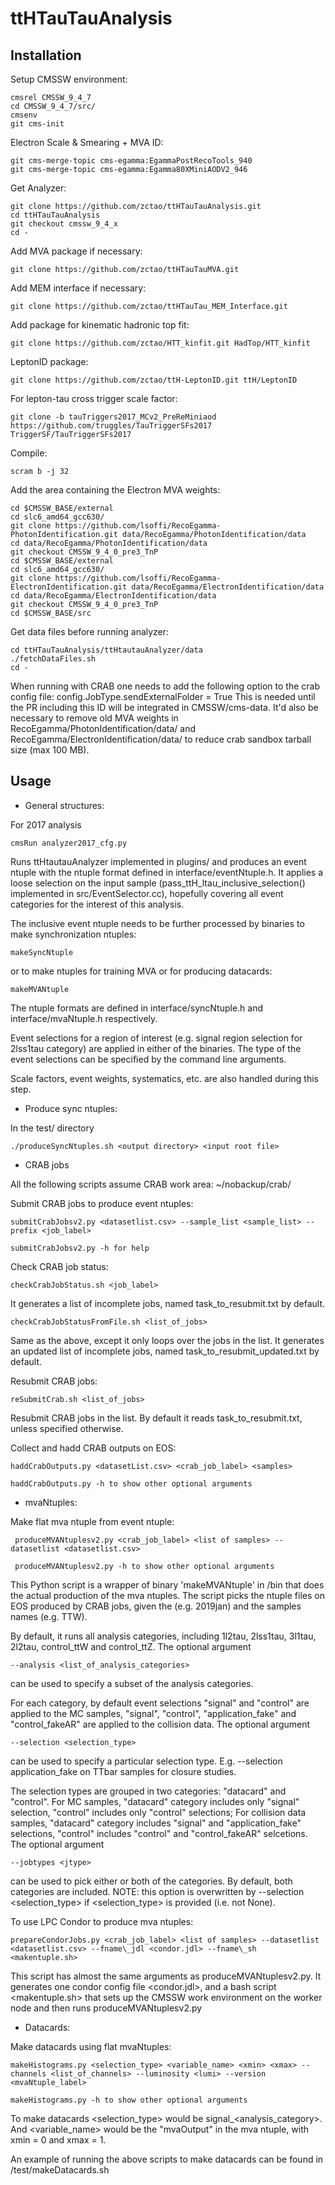 # ttHTauTauAnalysis

## Installation

Setup CMSSW environment:

	cmsrel CMSSW_9_4_7
	cd CMSSW_9_4_7/src/
	cmsenv
	git cms-init

Electron Scale & Smearing + MVA ID:

	git cms-merge-topic cms-egamma:EgammaPostRecoTools_940
	git cms-merge-topic cms-egamma:Egamma80XMiniAODV2_946

Get Analyzer:

	git clone https://github.com/zctao/ttHTauTauAnalysis.git
	cd ttHTauTauAnalysis
	git checkout cmssw_9_4_x
	cd -

Add MVA package if necessary:

	git clone https://github.com/zctao/ttHTauTauMVA.git

Add MEM interface if necessary:

	git clone https://github.com/zctao/ttHTauTau_MEM_Interface.git

Add package for kinematic hadronic top fit:

	git clone https://github.com/zctao/HTT_kinfit.git HadTop/HTT_kinfit

LeptonID package:

	git clone https://github.com/zctao/ttH-LeptonID.git ttH/LeptonID
	
For lepton-tau cross trigger scale factor:

	git clone -b tauTriggers2017_MCv2_PreReMiniaod https://github.com/truggles/TauTriggerSFs2017 TriggerSF/TauTriggerSFs2017

Compile:

	scram b -j 32

Add the area containing the Electron MVA weights:

	cd $CMSSW_BASE/external
	cd slc6_amd64_gcc630/
	git clone https://github.com/lsoffi/RecoEgamma-PhotonIdentification.git data/RecoEgamma/PhotonIdentification/data
	cd data/RecoEgamma/PhotonIdentification/data
	git checkout CMSSW_9_4_0_pre3_TnP
	cd $CMSSW_BASE/external
	cd slc6_amd64_gcc630/
	git clone https://github.com/lsoffi/RecoEgamma-ElectronIdentification.git data/RecoEgamma/ElectronIdentification/data
	cd data/RecoEgamma/ElectronIdentification/data
	git checkout CMSSW_9_4_0_pre3_TnP
	cd $CMSSW_BASE/src

Get data files before running analyzer:

	cd ttHTauTauAnalysis/ttHtautauAnalyzer/data
	./fetchDataFiles.sh
	cd -

When running with CRAB one needs to add the following option to the crab config file: config.JobType.sendExternalFolder = True This is needed until the PR including this ID will be integrated in CMSSW/cms-data.
It'd also be necessary to remove old MVA weights in RecoEgamma/PhotonIdentification/data/ and RecoEgamma/ElectronIdentification/data/ to reduce crab sandbox tarball size (max 100 MB).

## Usage

* General structures:

For 2017 analysis

    cmsRun analyzer2017_cfg.py

Runs ttHtautauAnalyzer implemented in plugins/ and produces an event ntuple with the ntuple format defined in interface/eventNtuple.h.
It applies a loose selection on the input sample (pass\_ttH\_ltau\_inclusive\_selection() implemented in src/EventSelector.cc), hopefully covering all event categories for the interest of this analysis.

The inclusive event ntuple needs to be further processed by binaries to make synchronization ntuples:

    makeSyncNtuple

or to make ntuples for training MVA or for producing datacards:

    makeMVANtuple

The ntuple formats are defined in interface/syncNtuple.h and interface/mvaNtuple.h respectively.

Event selections for a region of interest (e.g. signal region selection for 2lss1tau category) are applied in either of the binaries. The type of the event selections can be specified by the command line arguments.

Scale factors, event weights, systematics, etc. are also handled during this step.

* Produce sync ntuples:

In the test/ directory

	./produceSyncNtuples.sh <output directory> <input root file>

* CRAB jobs

All the following scripts assume CRAB work area: ~/nobackup/crab/

Submit CRAB jobs to produce event ntuples:
	   
	submitCrabJobsv2.py <datasetlist.csv> --sample_list <sample_list> --prefix <job_label>
	
	submitCrabJobsv2.py -h for help

Check CRAB job status:

    checkCrabJobStatus.sh <job_label>

It generates a list of incomplete jobs, named task\_to\_resubmit.txt by default.

    checkCrabJobStatusFromFile.sh <list_of_jobs>

Same as the above, except it only loops over the jobs in the list. It generates an updated list of incomplete jobs, named task\_to\_resubmit\_updated.txt by default.

Resubmit CRAB jobs:

    reSubmitCrab.sh <list_of_jobs>

Resubmit CRAB jobs in the list. By default it reads task\_to\_resubmit.txt, unless specified otherwise.

Collect and hadd CRAB outputs on EOS:

    haddCrabOutputs.py <datasetList.csv> <crab_job_label> <samples>

	haddCrabOutputs.py -h to show other optional arguments


* mvaNtuples:

Make flat mva ntuple from event ntuple: 

     produceMVANtuplesv2.py <crab_job_label> <list of samples> --datasetlist <datasetlist.csv> 

	 produceMVANtuplesv2.py -h to show other optional arguments

This Python script is a wrapper of binary 'makeMVANtuple' in /bin that does the actual production of the mva ntuples.
The script picks the ntuple files on EOS produced by CRAB jobs, given the <crab job label> (e.g. 2019jan) and the samples names (e.g. TTW).

By default, it runs all analysis categories, including 1l2tau, 2lss1tau, 3l1tau, 2l2tau, control\_ttW and control\_ttZ. The optional argument

    --analysis <list_of_analysis_categories>

can be used to specify a subset of the analysis categories.

For each category, by default event selections "signal" and "control" are applied to the MC samples, "signal", "control", "application\_fake" and "control\_fakeAR" are applied to the collision data. The optional argument

    --selection <selection_type>

can be used to specify a particular selection type. E.g. --selection application_fake on TTbar samples for closure studies.

The selection types are grouped in two categories: "datacard" and "control". For MC samples, "datacard" category includes only "signal" selection, "control" includes only "control" selections; For collision data samples, "datacard" category includes "signal" and "application_fake" selections, "control" includes "control" and "control_fakeAR" selcetions.
The optional argument

    --jobtypes <jtype>

can be used to pick either or both of the categories. By default, both categories are included. NOTE: this option is overwritten by --selection <selection_type> if <selection_type> is provided (i.e. not None).

To use LPC Condor to produce mva ntuples:

    prepareCondorJobs.py <crab_job_label> <list of samples> --datasetlist <datasetlist.csv> --fname\_jdl <condor.jdl> --fname\_sh <makentuple.sh>

This script has almost the same arguments as produceMVANtuplesv2.py. It generates one condor config file <condor.jdl>, and a bash script <makentuple.sh> that sets up the CMSSW work environment on the worker node and then runs produceMVANtuplesv2.py

* Datacards:

Make datacards using flat mvaNtuples:

    makeHistograms.py <selection_type> <variable_name> <xmin> <xmax> --channels <list_of_channels> --luminosity <lumi> --version <mvaNtuple_label>

    makeHistograms.py -h to show other optional arguments

To make datacards <selection_type> would be signal_<analysis_category>.
And <variable_name> would be the "mvaOutput" in the mva ntuple, with xmin = 0 and xmax = 1.

An example of running the above scripts to make datacards can be found in /test/makeDatacards.sh